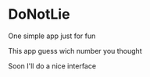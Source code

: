 # DoNotLie

One simple app just for fun 

This app guess wich number you thought

Soon I'll do a nice interface
